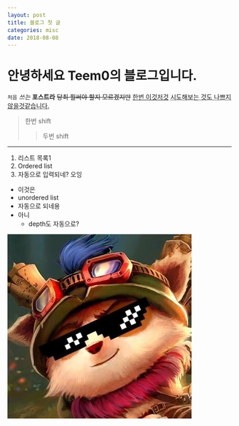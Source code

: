 ```yaml
---
layout: post
title: 블로그 첫 글
categories: misc
date: 2018-08-08
---
```


# 안녕하세요 Teem0의 블로그입니다.

`처음` *쓰는* **포스트라** ~~당최 뭘써야 할지 모르겠지만~~ [한번 이것저것](teem0.com) <abbr title="이거 되는거임?ㅋㅋ">시도해보는 것도 나쁘지 않을것같습니다. </abbr>
> 한번 shift
>> 두번 shift

---

1. 리스트 목록1
2. Ordered list
3. 자동으로 입력되네? 오잉


- 이것은 
- unordered list
- 자동으로 되네용
- 아니 
   - depth도 자동으로? 

![My Teemo Image caption](https://github.com/T22m0/T22m0.github.io/blob/master/_posts/2018-08-08-first_posting/1.jpg "Captain Teem0")


